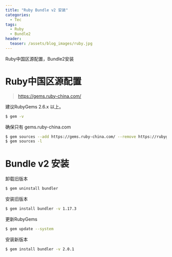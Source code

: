 ```yaml
---
title: "Ruby Bundle v2 安装"
categories:
  - Tec
tags:
  - Ruby
  - Bundle2
header:
  teaser: /assets/blog_images/ruby.jpg
---
```

Ruby中国区源配置，Bundle2安装


# Ruby中国区源配置

> https://gems.ruby-china.com/

建议RubyGems 2.6.x 以上。
```sh
$ gem -v
```

确保只有 gems.ruby-china.com
```sh
$ gem sources --add https://gems.ruby-china.com/ --remove https://rubygems.org/
$ gem sources -l
```

# Bundle v2 安装

卸载旧版本
```sh
$ gem uninstall bundler
```

安装旧版本
```sh
$ gem install bundler -v 1.17.3
```

更新RubyGems
```sh
$ gem update --system
```

安装新版本
```sh
$ gem install bundler -v 2.0.1
```

